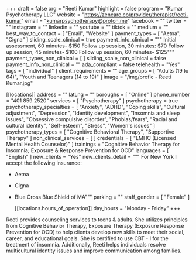 +++
draft = false
org = "Reeti Kumar"
highlight = false
program = "Kumar Psychotherapy LLC"
website = "https://zencare.co/provider/therapist/reeti-kumar"
email = "kumarpsychotherapy@proton.me"
facebook = ""
twitter = ""
instagram = ""
linkedin = ""
youtube = ""
tiktok = ""
medium = ""
best_way_to_contact = [ "Email", "Website" ]
payment_types = [ "Aetna", "Cigna" ]
sliding_scale_clinical = true
payment_info_clinical = """
Initial assessment, 60 minutes- $150
Follow up session, 30 minutes: $70
Follow up session, 45 minutes- $100
Follow up session, 60 minutes- $125"""
payment_types_non_clinical = [ ]
sliding_scale_non_clinical = false
payment_info_non_clinical = ""
ada_compliant = false
telehealth = "Yes"
tags = [ "individual" ]
client_requirements = ""
age_groups = [ "Adults (19 to 64)", "Youth and Teenagers (14 to 19)" ]
image = "/img/profic - Reeti Kumar.jpg"

[[locations]]
address = ""
latLng = ""
boroughs = [ "Online" ]
phone_number = "401 859 2520"
services = [ "Psychotherapy" ]
psychotherapy = true
psychotherapy_specialties = [
  "Anxiety",
  "ADHD",
  "Coping skills",
  "Cultural adjustment",
  "Depression",
  "Identity development",
  "Insomnia and sleep issues",
  "Obsessive compulsive disorder",
  "Phobias/fears",
  "Racial and cultural identity",
  "Self-esteem",
  "Stress",
  "Women's issues"
]
psychotherapy_types = [ "Cognitive Behavioral Therapy", "Supportive Therapy" ]
non_clinical_services = [ ]
credentials = [ "LMHC (Licensed Mental Health Counselor)" ]
trainings = "Cognitive Behavior Therapy for Insomnia; Exposure & Response Prevention for OCD"
languages = [ "English" ]
new_clients = "Yes"
new_clients_detail = """
For New York I accept the following insurance:
- Aetna
- Cigna
- Blue Cross Blue Shield of MA"""
parking = ""
staff_gender = [ "Female" ]

  [[locations.hours_of_operation]]
  day_hours = "Monday - Friday"
+++

Reeti provides counseling services to teens & adults. She utilizes principles from Cognitive Behavior Therapy, Exposure Therapy (Exposure Response Prevention for OCD) to help clients develop new skills to meet their social, career, and educational goals. She is certified to use CBT - I for the treatment of insomnia. Additionally, Reeti helps individuals resolve multicultural identity issues and improve communication among families.
